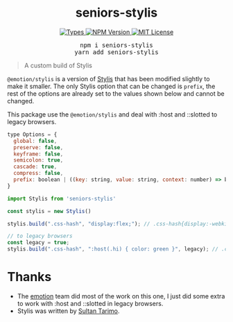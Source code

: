 <div align="center">
  <h1 align="center">
    seniors-stylis
  </h1>
</div>

<p align="center">
  <a aria-label="Types" href="https://www.npmjs.com/package/seniors-stylis">
    <img alt="Types" src="https://img.shields.io/npm/types/seniors-stylis?style=for-the-badge&labelColor=24292e">
  </a>
  </a>
  <a aria-label="NPM version" href="https://www.npmjs.com/package/seniors-stylis">
    <img alt="NPM Version" src="https://img.shields.io/npm/v/seniors-stylis?style=for-the-badge&labelColor=24292e">
  </a>
  <a aria-label="License" href="https://jaredlunde.mit-license.org/">
    <img alt="MIT License" src="https://img.shields.io/npm/l/seniors-stylis?style=for-the-badge&labelColor=24292e">
  </a>
</p>

<pre align="center">
npm i seniors-stylis
yarn add seniors-stylis
</pre>

> A custom build of Stylis

`@emotion/stylis` is a version of [Stylis](https://github.com/thysultan/stylis.js) that has been modified slightly to make it smaller. The only Stylis option that can be changed is `prefix`, the rest of the options are already set to the values shown below and cannot be changed.

This package use the `@emotion/stylis` and deal with :host and ::slotted to legacy browsers.

```js
type Options = {
  global: false,
  preserve: false,
  keyframe: false,
  semicolon: true,
  cascade: true,
  compress: false,
  prefix: boolean | ((key: string, value: string, context: number) => boolean),
}
```

```jsx
import Stylis from 'seniors-stylis'

const stylis = new Stylis()

stylis.build(".css-hash", "display:flex;"); // .css-hash{display:-webkit-box;display:-webkit-flex;display:-ms-flexbox;display:flex;}

// to legacy browsers
const legacy = true;
stylis.build(".css-hash", ":host(.hi) { color: green }", legacy); // .css-hash.hi{color :green;}
```

# Thanks

- The [emotion](https://github.com/emotion-js) team did most of the work on this one, I just did some extra to work with :host and ::slotted in legacy browsers.
- Stylis was written by [Sultan Tarimo](https://github.com/thysultan).
